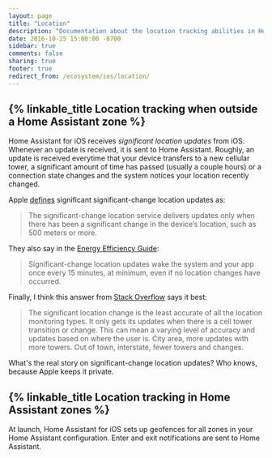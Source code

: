```yaml
---
layout: page
title: "Location"
description: "Documentation about the location tracking abilities in Home Assistant for iOS"
date: 2016-10-25 15:00:00 -0700
sidebar: true
comments: false
sharing: true
footer: true
redirect_from: /ecosystem/ios/location/
---
```


## {% linkable_title Location tracking when outside a Home Assistant zone %}

Home Assistant for iOS receives _significant location updates_ from iOS. Whenever an update is received, it is sent to Home Assistant. Roughly, an update is received everytime that your device transfers to a new cellular tower, a significant amount of time has passed (usually a couple hours) or a connection state changes and the system notices your location recently changed.

Apple [defines][apple-location-programming-guide] significant significant-change location updates as:

> The significant-change location service delivers updates only when there has been a significant change in the device’s location, such as 500 meters or more.

They also say in the [Energy Efficiency Guide][apple-energy-guide]:

> Significant-change location updates wake the system and your app once every 15 minutes, at minimum, even if no location changes have occurred.

Finally, I think this answer from [Stack Overflow][stackoverflow] says it best:

> The significant location change is the least accurate of all the location monitoring types. It only gets its updates when there is a cell tower transition or change. This can mean a varying level of accuracy and updates based on where the user is. City area, more updates with more towers. Out of town, interstate, fewer towers and changes.

What's the real story on significant-change location updates? Who knows, because Apple keeps it private.

## {% linkable_title Location tracking in Home Assistant zones %}

At launch, Home Assistant for iOS sets up geofences for all zones in your Home Assistant configuration. Enter and exit notifications are sent to Home Assistant.

[apple-energy-guide]: https://developer.apple.com/library/content/documentation/Performance/Conceptual/EnergyGuide-iOS/LocationBestPractices.html#//apple_ref/doc/uid/TP40015243-CH24-SW4
[apple-location-programming-guide]: https://developer.apple.com/library/content/documentation/UserExperience/Conceptual/LocationAwarenessPG/CoreLocation/CoreLocation.html#//apple_ref/doc/uid/TP40009497-CH2-SW9
[stackoverflow]: http://stackoverflow.com/a/13331625/486182
